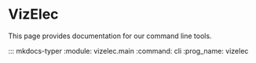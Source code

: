 # VizElec

This page provides documentation for our command line tools.

::: mkdocs-typer
    :module: vizelec.main
    :command: cli
    :prog_name: vizelec
